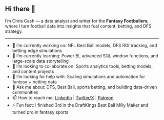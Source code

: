 ## Hi there 👋

I’m Chris Cash — a data analyst and writer for the **Fantasy Footballers**, where I turn football data into insights that fuel content, betting, and DFS strategy.  

---

- 🔭 I’m currently working on: NFL Best Ball models, DFS ROI tracking, and betting edge simulations  
- 🌱 I’m currently learning: Power BI, advanced SQL window functions, and large-scale data storytelling  
- 🤝 I’m looking to collaborate on: Sports analytics tools, betting models, and content projects  
- 🤔 I’m looking for help with: Scaling simulations and automation for fantasy + betting data  
- 💬 Ask me about: DFS, Best Ball, sports betting, and building data-driven communities  
- 📫 How to reach me: [LinkedIn](https://www.linkedin.com/in/chriscashsports/) | [Twitter/X](https://x.com/chriscashmusic) | [Patreon](https://patreon.com/betswithbigdata)  
- ⚡ Fun fact: I finished 3rd in the DraftKings Best Ball Milly Maker and turned pro in fantasy sports  
